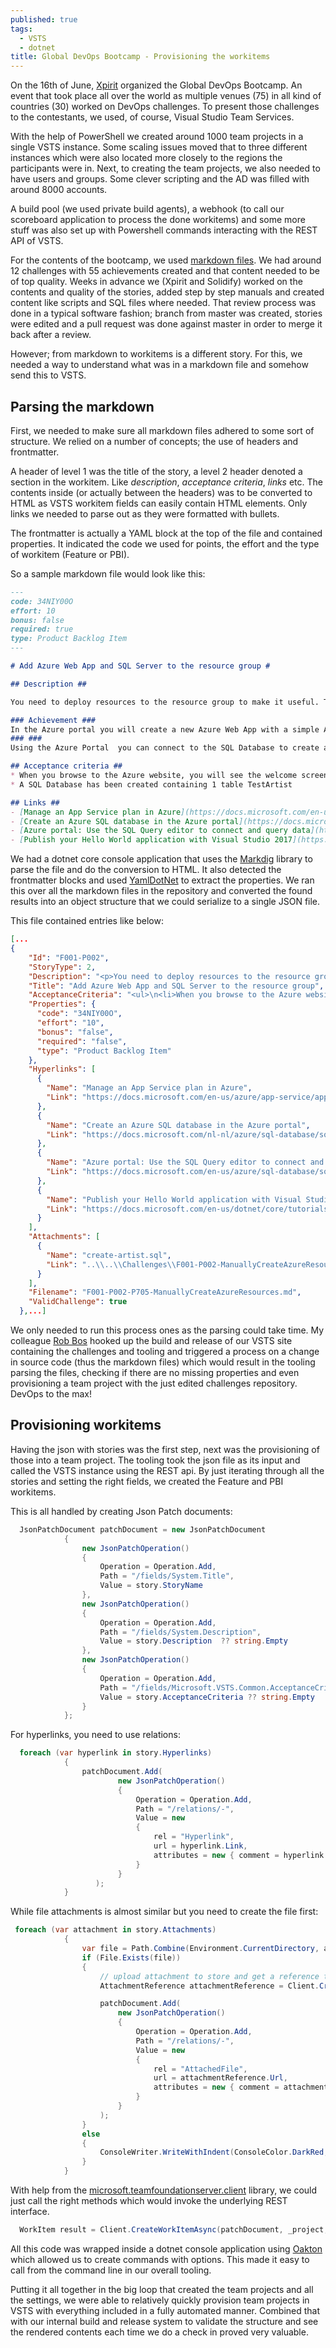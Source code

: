 ```yaml
---
published: true
tags:
  - VSTS
  - dotnet
title: Global DevOps Bootcamp - Provisioning the workitems
---
```

On the 16th of June, [Xpirit](https://www.xpirit.com) organized the Global DevOps Bootcamp. An event that took place all over the world as multiple venues (75) in all kind of countries (30) worked on DevOps challenges. To present those challenges to the contestants, we used, of course, Visual Studio Team Services. 

With the help of PowerShell we created around 1000 team projects in a single VSTS instance. Some scaling issues moved that to three different instances which were also located more closely to the regions the participants were in. Next, to creating the team projects, we also needed to have users and groups. Some clever scripting and the AD was filled with around 8000 accounts. 

A build pool (we used private build agents), a webhook (to call our scoreboard application to process the done workitems) and some more stuff was also set up with Powershell commands interacting with the REST API of VSTS.

For the contents of the bootcamp, we used [markdown files](https://github.com/XpiritBV/GDBC2018-Challenges). We had around 12 challenges with 55 achievements created and that content needed to be of top quality. Weeks in advance we (Xpirit and Solidify) worked on the contents and quality of the stories, added step by step manuals and created content like scripts and SQL files where needed. That review process was done in a typical software fashion; branch from master was created, stories were edited and a pull request was done against master in order to merge it back after a review.

However; from markdown to workitems is a different story. For this, we needed a way to understand what was in a markdown file and somehow send this to VSTS. 

## Parsing the markdown

First, we needed to make sure all markdown files adhered to some sort of structure. We relied on a number of concepts; the use of headers and frontmatter.

A header of level 1 was the title of the story, a level 2 header denoted a section in the workitem. Like _description_, _acceptance criteria_, _links_ etc. The contents inside (or actually between the headers) was to be converted to HTML as VSTS workitem fields can easily contain HTML elements. Only links we needed to parse out as they were formatted with bullets.

The frontmatter is actually a YAML block at the top of the file and contained properties. It indicated the code we used for points, the effort and the type of workitem (Feature or PBI).

So a sample markdown file would look like this:

```markdown
---
code: 34NIY00O
effort: 10
bonus: false
required: true
type: Product Backlog Item 
---

# Add Azure Web App and SQL Server to the resource group #

## Description ##

You need to deploy resources to the resource group to make it useful. The resource group is the container where resources can be created that in a sense belong together. The proof of concept that GDBC Inc. wants to create consists of a Web Application and a Database. 

### Achievement ###
In the Azure portal you will create a new Azure Web App with a simple App Service Plan. You will also create an Azure SQL Server that can later be used to contain the data of your Web application.
### ###
Using the Azure Portal  you can connect to the SQL Database to create a table and add some data. Create a table called TestArtist containing an ID and names of artists. Attached you will find a script called create-artists.sql.

## Acceptance criteria ##
* When you browse to the Azure website, you will see the welcome screen of web apps where they explain how to deploy applications
* A SQL Database has been created containing 1 table TestArtist

## Links ##
- [Manage an App Service plan in Azure](https://docs.microsoft.com/en-us/azure/app-service/app-service-plan-manage)
- [Create an Azure SQL database in the Azure portal](https://docs.microsoft.com/nl-nl/azure/sql-database/sql-database-get-started-portal)
- [Azure portal: Use the SQL Query editor to connect and query data](https://docs.microsoft.com/en-us/azure/sql-database/sql-database-connect-query-portal)
- [Publish your Hello World application with Visual Studio 2017](https://docs.microsoft.com/en-us/dotnet/core/tutorials/publishing-with-visual-studio)
```

We had a dotnet core console application that uses the [Markdig](https://github.com/lunet-io/markdig) library to parse the file and do the conversion to HTML. It also detected the frontmatter blocks and used [YamlDotNet](https://github.com/aaubry/YamlDotNet) to extract the properties. We ran this over all the markdown files in the repository and converted the found results into an object structure that we could serialize to a single JSON file. 

This file contained entries like below:

```json
[...  
{
    "Id": "F001-P002",
    "StoryType": 2,
    "Description": "<p>You need to deploy resources to the resource group to make it useful. The resource group is the container where resources can be created that in a sense belong together. The proof of concept that GDBC Inc. wants to create consists of a Web Application and a Database.</p>",
    "Title": "Add Azure Web App and SQL Server to the resource group",
    "AcceptanceCriteria": "<ul>\n<li>When you browse to the Azure website, you will see the welcome screen of web apps where they explain how to deploy applications</li>\n<li>A SQL Database has been created containing 1 table TestArtist</li>\n</ul>\n",
    "Properties": {
      "code": "34NIY00O",
      "effort": "10",
      "bonus": "false",
      "required": "false",
      "type": "Product Backlog Item"
    },
    "Hyperlinks": [
      {
        "Name": "Manage an App Service plan in Azure",
        "Link": "https://docs.microsoft.com/en-us/azure/app-service/app-service-plan-manage"
      },
      {
        "Name": "Create an Azure SQL database in the Azure portal",
        "Link": "https://docs.microsoft.com/nl-nl/azure/sql-database/sql-database-get-started-portal"
      },
      {
        "Name": "Azure portal: Use the SQL Query editor to connect and query data",
        "Link": "https://docs.microsoft.com/en-us/azure/sql-database/sql-database-connect-query-portal"
      },
      {
        "Name": "Publish your Hello World application with Visual Studio 2017",
        "Link": "https://docs.microsoft.com/en-us/dotnet/core/tutorials/publishing-with-visual-studio"
      }
    ],
    "Attachments": [
      {
        "Name": "create-artist.sql",
        "Link": "..\\..\\Challenges\\F001-P002-ManuallyCreateAzureResources\\content\\create-artist.sql"
      }
    ],
    "Filename": "F001-P002-P705-ManuallyCreateAzureResources.md",
    "ValidChallenge": true
  },...]
 ```
 
We only needed to run this process ones as the parsing could take time. My colleague [Rob Bos](https://rajbos.github.io/) hooked up the build and release of our VSTS site containing the challenges and tooling and triggered a process on a change in source code (thus the markdown files) which would result in the tooling parsing the files, checking if there are no missing properties and even provisioning a team project with the just edited challenges repository. DevOps to the max!
 
## Provisioning workitems 
 
Having the json with stories was the first step, next was the provisioning of those into a team project. The tooling took the json file as its input and called the VSTS instance using the REST api. By just iterating through all the stories and setting the right fields, we created the Feature and PBI workitems. 

This is all handled by creating Json Patch documents:

```csharp
  JsonPatchDocument patchDocument = new JsonPatchDocument
            {
                new JsonPatchOperation()
                {
                    Operation = Operation.Add,
                    Path = "/fields/System.Title",
                    Value = story.StoryName
                },
                new JsonPatchOperation()
                {
                    Operation = Operation.Add,
                    Path = "/fields/System.Description",
                    Value = story.Description  ?? string.Empty
                },
                new JsonPatchOperation()
                {
                    Operation = Operation.Add,
                    Path = "/fields/Microsoft.VSTS.Common.AcceptanceCriteria",
                    Value = story.AcceptanceCriteria ?? string.Empty
                }
            };
```
For hyperlinks, you need to use relations:

```csharp
  foreach (var hyperlink in story.Hyperlinks)
            {
                patchDocument.Add(
                        new JsonPatchOperation()
                        {
                            Operation = Operation.Add,
                            Path = "/relations/-",
                            Value = new
                            {
                                rel = "Hyperlink",
                                url = hyperlink.Link,
                                attributes = new { comment = hyperlink.Name }
                            }
                        }
                   );
            }
```

While file attachments is almost similar but you need to create the file first:

```csharp
 foreach (var attachment in story.Attachments)
            {
                var file = Path.Combine(Environment.CurrentDirectory, attachment.Link);
                if (File.Exists(file))
                {
                    // upload attachment to store and get a reference to that file
                    AttachmentReference attachmentReference = Client.CreateAttachmentAsync(file).Result;

                    patchDocument.Add(
                        new JsonPatchOperation()
                        {
                            Operation = Operation.Add,
                            Path = "/relations/-",
                            Value = new
                            {
                                rel = "AttachedFile",
                                url = attachmentReference.Url,
                                attributes = new { comment = attachment.Name, name = attachment.Name }
                            }
                        }
                    );
                }
                else
                {
                    ConsoleWriter.WriteWithIndent(ConsoleColor.DarkRed, 3, $"Unable to find file {attachment.Link}.");
                }
            }
```

With help from the [microsoft.teamfoundationserver.client](https://www.nuget.org/packages/Microsoft.TeamFoundationServer.Client/16.135.0-preview) library, we could just call the right methods which would invoke the underlying REST interface.

```csharp
  WorkItem result = Client.CreateWorkItemAsync(patchDocument, _project, "Product Backlog Item", bypassRules: true).Result;
```

All this code was wrapped inside a dotnet console application using [Oakton](https://jasperfx.github.io/oakton/) which allowed us to create commands with options. This made it easy to call from the command line in our overall tooling.

Putting it all together in the big loop that created the team projects and all the settings, we were able to relatively quickly provision team projects in VSTS with everything included in a fully automated manner. Combined that with our internal build and release system to validate the structure and see the rendered contents each time we do a check in proved very valuable.


